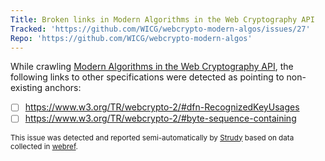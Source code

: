 ```yaml
---
Title: Broken links in Modern Algorithms in the Web Cryptography API
Tracked: 'https://github.com/WICG/webcrypto-modern-algos/issues/27'
Repo: 'https://github.com/WICG/webcrypto-modern-algos'
---
```


While crawling [Modern Algorithms in the Web Cryptography API](https://wicg.github.io/webcrypto-modern-algos/), the following links to other specifications were detected as pointing to non-existing anchors:
* [ ] https://www.w3.org/TR/webcrypto-2/#dfn-RecognizedKeyUsages
* [ ] https://www.w3.org/TR/webcrypto-2/#byte-sequence-containing

<sub>This issue was detected and reported semi-automatically by [Strudy](https://github.com/w3c/strudy/) based on data collected in [webref](https://github.com/w3c/webref/).</sub>
